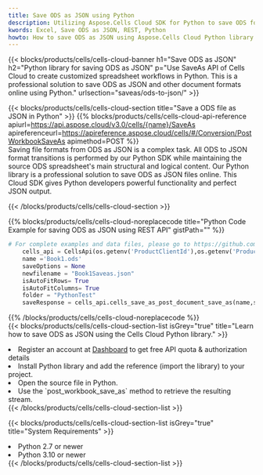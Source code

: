 ```yaml
---
title: Save ODS as JSON using Python 
description: Utilizing Aspose.Cells Cloud SDK for Python to save ODS format file as JSON format file. 
kwords: Excel, Save ODS as JSON, REST, Python
howto: How to save ODS as JSON using Aspose.Cells Cloud Python library.
---
```



{{< blocks/products/cells/cells-cloud-banner h1="Save ODS as JSON" h2="Python library for saving ODS as JSON" p="Use SaveAs API of Cells Cloud to create customized spreadsheet workflows in Python. This is a professional solution to save ODS as JSON and other document formats online using Python." urlsection="saveas/ods-to-json/" >}}

{{< blocks/products/cells/cells-cloud-section  title="Save a ODS file as JSON in Python" >}}
{{% blocks/products/cells/cells-cloud-api-reference  apiurl=https://api.aspose.cloud/v3.0/cells/{name}/SaveAs  apireferenceurl=https://apireference.aspose.cloud/cells/#/Conversion/PostWorkbookSaveAs  apimethod=POST %}}
<br/>
Saving file formats from ODS as JSON is a complex task. All ODS to JSON format transitions is performed by our Python SDK while maintaining the source ODS spreadsheet's main structural and logical content. Our Python library is a professional solution to save ODS as JSON files online. This Cloud SDK gives Python developers powerful functionality and perfect JSON output.

{{< /blocks/products/cells/cells-cloud-section >}}

{{% blocks/products/cells/cells-cloud-noreplacecode title="Python Code Example for saving ODS as JSON using REST API" gistPath="" %}}
  
```python
# For complete examples and data files, please go to https://github.com/aspose-cells-cloud/aspose-cells-cloud-python/
    cells_api = CellsApi(os.getenv('ProductClientId'),os.getenv('ProductClientSecret'))
    name ='Book1.ods'    
    saveOptions = None
    newfilename = "Book1Saveas.json"
    isAutoFitRows= True
    isAutoFitColumns= True
    folder = "PythonTest"
    saveResponse = cells_api.cells_save_as_post_document_save_as(name,save_options=saveOptions, newfilename=(folder +'/' + newfilename),folder=folder)
```
  
{{% /blocks/products/cells/cells-cloud-noreplacecode  %}}
<br/>
{{< blocks/products/cells/cells-cloud-section-list isGrey="true"  title="Learn how to save ODS as JSON using the Cells Cloud Python library." >}}
<li>Register an account at <a href="https://dashboard.aspose.cloud/">Dashboard</a> to get free API quota & authorization details</li>
<li>Install Python library and add the reference (import the library) to your project.</li>
<li>Open the source file in Python.</li>
<li>Use the `post_workbook_save_as` method to retrieve the resulting stream.</li>
{{< /blocks/products/cells/cells-cloud-section-list >}}

{{< blocks/products/cells/cells-cloud-section-list isGrey="true"  title="System Requirements" >}}
<li>Python 2.7 or newer</li>
<li>Python 3.10 or newer</li>
{{< /blocks/products/cells/cells-cloud-section-list >}}
